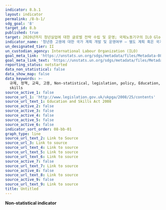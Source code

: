 ```yaml
---
indicator: 8.b.1
layout: indicator
permalink: /8-b-1/
sdg_goal: '8'
target_id: 8.b
published: true
target: 2020년까지 청년실업에 대한 글로벌 전략 수립 및 운영; 국제노동기구의 ILO Global Jobs Pact 이행
indicator_name: '청년층 고용에 대한 국가 계획 개발 및 운영여부 – 별도 계획 혹은 국가 계획의 일부 인지 여부 '
un_designated_tier: II
un_custodian_agency: International Labour Organization (ILO)
goal_meta_link: 'https://unstats.un.org/sdgs/metadata/files/Metadata-08-0b-01.pdf'
goal_meta_link_text: 'https://unstats.un.org/sdgs/metadata/files/Metadata-08-0b-01.pdf'
reporting_status: notstarted
data_non_statistical: false
data_show_map: false
data_keywords: >-
  규제, 정책, 교육, 고용, Non-statistical, legislation, policy, Education, Employment,
  skills
source_active_1: false
source_url_1: 'http://www.legislation.gov.uk/ukpga/2008/25/contents'
source_url_text_1: Education and Skills Act 2008
source_active_2: false
source_active_3: false
source_active_4: false
source_active_5: false
source_active_6: false
indicator_sort_order: 08-bb-01
graph_type: line
source_url_text_2: Link to Source
source_url_3: Link to source
source_url_text_4: Link to source
source_url_text_5: Link to source
source_url_text_6: Link to source
source_active_7: false
source_url_text_7: Link to source
source_active_8: false
source_url_text_8: Link to source
source_active_9: false
source_url_text_9: Link to source
title: Untitled
---
```

**Non-statistical indicator**
